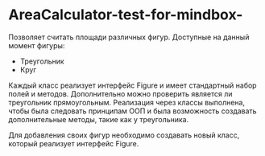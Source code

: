 # AreaCalculator-test-for-mindbox-

Позволяет считать площади различных фигур. Доступные на данный момент фигуры:
- Треугольник
- Круг

Каждый класс реализует интерфейс Figure и имеет стандартный набор полей и методов. Дополнительно можно проверить является ли треугольник прямоугольным. 
Реализация через классы выполнена, чтобы была следовать принципам ООП и была возможность создавать дополнительные методы, такие как у треугольника.

Для добавления своих фигур необходимо создавать новый класс, который реализует интерфейс Figure.
